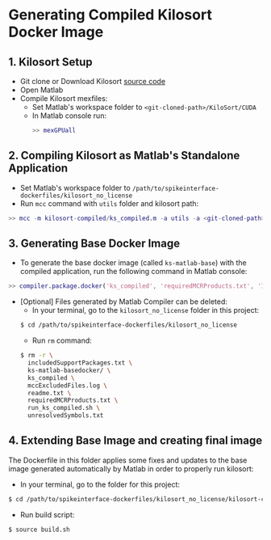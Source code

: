 # Generating Compiled Kilosort Docker Image

## 1. Kilosort Setup
- Git clone or Download Kilosort [source code](https://github.com/cortex-lab/KiloSort)
- Open Matlab
- Compile Kilosort mexfiles:
  - Set Matlab's workspace folder to `<git-cloned-path>/KiloSort/CUDA`
  - In Matlab console run:
    ```matlab
    >> mexGPUall
    ```

## 2. Compiling Kilosort as Matlab's Standalone Application
- Set Matlab's workspace folder to `/path/to/spikeinterface-dockerfiles/kilosort_no_license`
- Run `mcc` command with `utils` folder and kilosort path:
```matlab
>> mcc -m kilosort-compiled/ks_compiled.m -a utils -a <git-cloned-path>/KiloSort
```

## 3. Generating Base Docker Image
- To generate the base docker image (called `ks-matlab-base`) with the compiled application, run the following command in Matlab console:
```matlab
>> compiler.package.docker('ks_compiled', 'requiredMCRProducts.txt', 'ImageName', 'ks-matlab-base')
```

- [Optional] Files generated by Matlab Compiler can be deleted:
  - In your terminal, go to the `kilosort_no_license` folder in this project:
  ```bash
  $ cd /path/to/spikeinterface-dockerfiles/kilosort_no_license
  ```
  - Run `rm` command:
  ```bash
  $ rm -r \
    includedSupportPackages.txt \
    ks-matlab-basedocker/ \
    ks_compiled \
    mccExcludedFiles.log \
    readme.txt \
    requiredMCRProducts.txt \
    run_ks_compiled.sh \
    unresolvedSymbols.txt
  ```

## 4. Extending Base Image and creating final image

The Dockerfile in this folder applies some fixes and updates to the base image generated automatically by Matlab in order to properly run kilosort:

- In your terminal, go to the folder for this project:
```bash
$ cd /path/to/spikeinterface-dockerfiles/kilosort_no_license/kilosort-compiled
```

- Run build script:
```bash
$ source build.sh
```
